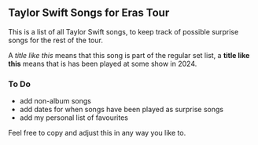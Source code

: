 ## Taylor Swift Songs for Eras Tour

This is a list of all Taylor Swift songs, to keep track of possible surprise songs for the rest of the tour. 

A *title like this* means that this song is part of the regular set list, a **title like this** means that is has been played at some show in 2024. 

### To Do
- add non-album songs
- add dates for when songs have been played as surprise songs
- add my personal list of favourites

Feel free to copy and adjust this in any way you like to. 
